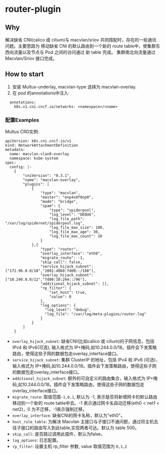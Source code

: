 # router-plugin

## Why

解决缺省 CNI(calico 或 cilium)与 macvlan/sriov 共同搭配时，存在的一些通讯问题。主要思路为 移动缺省 CNI 的默认路由到一个新的 route table中，使集群东西向流量以及节点与 Pod 之间的访问通过 新 table 完成。
集群南北向流量通过 Macvlan/Sriov 接口完成。

## How to start

1. 安装 Multus-underlay, macvlan-type 选择为 macvlan-overlay.
2. 在 pod 的annotations中注入:
```shell
  annotations:
    k8s.v1.cni.cncf.io/networks: <namespace>/<name>
```

### 配置Examples

Multus CRD实例:

```shell
apiVersion: k8s.cni.cncf.io/v1
kind: NetworkAttachmentDefinition
metadata:
  name: macvlan-vlan0-overlay
  namespace: kube-system
spec:
  config: |-
    {
        "cniVersion": "0.3.1",
        "name": "macvlan-overlay",
        "plugins": [
            {
                "type": "macvlan",
                "master": "enp4s0f0np0",
                "mode": "bridge",
                "ipam": {
                    "type": "spiderpool",
                    "log_level": "DEBUG",
                    "log_file_path": "/var/log/spidernet/spiderpool.log",
                    "log_file_max_size": 100,
                    "log_file_max_age": 30,
                    "log_file_max_count": 10
                }
            },{
                "type": "router",
                "overlay_interface": "eth0",
                "migrate_route": -1, 
                "skip_call": false,
                "service_hijack_subnet": ["172.96.0.0/18","2001:4860:fd00::/108"],
                "overlay_hijack_subnet": ["10.240.0.0/12","fd00:10:244::/96"],
                "additional_hijack_subnet": [],
                "rp_filter": {
                    "set_host": true,
                    "value": 0
                },
                "log_options": {
                  "log_level": "debug",
                  "log_file": "/var/log/meta-plugins/router.log"
                }
            }
        ]
    }

```

- `overlay_hijack_subnet`: 缺省CNI(比如calico 或 cilium)的子网信息，包括 IPv4 和 IPv6(可选), 输入格式为 IP+掩码,如10.244.0.0/18。插件会下发策略路由，使得这些子网的数据包走overlay_interface接口。
- `service_hijack_subnet`: 集群 ClusterIP 的地址，包括 IPv4 和 IPv6 (可选)，输入格式为 IP+掩码,如10.244.0.0/18。插件会下发策略路由，使得这些子网的数据包走overlay_interface接口。
- `additional_hijack_subnet`: 额外的可自定义的路由集合，输入格式为 IP+掩码,如10.244.0.0/18。插件会下发策略路由，使得这些子网的数据包走overlay_interface接口。
- `migrate_route`: 取值范围`-1,0,1`, 默认为 -1, 表示是否将新增网卡的默认路由移动到一个新的 route table中去。-1 表示通过网卡名自动迁移(eth0 < net1 < net2)，0 为不迁移，-1表示强制迁移。
- `overlay_interface`: 缺省CNI的网卡名称，默认为"eth0"。
- `host_rule_table`: 为解决 Macvlan 主接口与子接口不通问题，通过将主机去往子接口的路由写入到此table,实现两者可达。默认为 table 500。
- `skip_call`: 是否跳过调用此插件，默认为false。
- `log_options`: 日志配置。
- `rp_filter`: 设置主机 rp_filter 参数, value 取值范围为 `0,1,2`
